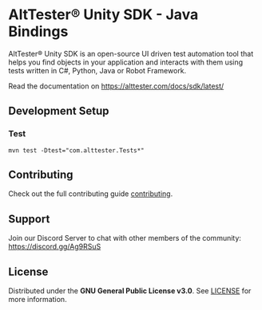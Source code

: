 # AltTester® Unity SDK - Java Bindings

AltTester® Unity SDK is an open-source UI driven test automation tool that helps you find objects in your application and interacts with them using tests written in C#, Python, Java or Robot Framework.

Read the documentation on https://alttester.com/docs/sdk/latest/

## Development Setup

### Test

```
mvn test -Dtest="com.alttester.Tests*"
```

## Contributing

Check out the full contributing guide [contributing](https://alttester.com/docs/sdk/latest/pages/contributing.html).

## Support

Join our Discord Server to chat with other members of the community: https://discord.gg/Ag9RSuS

## License

Distributed under the **GNU General Public License v3.0**. See [LICENSE](https://github.com/alttester/AltTester-Unity-SDK/blob/master/LICENSE) for more information.
